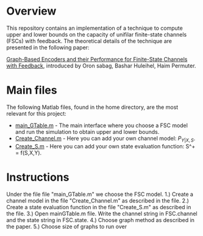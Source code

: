 # Overview
This repository contains an implementation of a technique to compute upper and lower bounds on the capacity of unifilar finite-state channels (FSCs) with feedback. The theoretical details of the technique are presented in the following paper:

[Graph-Based Encoders and their Performance for Finite-State Channels with Feedback](https://arxiv.org/abs/1907.08063), introduced by Oron sabag, Bashar Huleihel, Haim Permuter.

# Main files
The following Matlab files, found in the home directory, are the most relevant for this project:  
- [main_GTable.m](https://github.com/Basharh1/Bounds_on_Finite_State_Channels/blob/master/Main_GTable.m)  -  The main interface where you choose a FSC model and run the simulation to obtain upper and lower bounds.  
- [Create_Channel.m](https://github.com/Basharh1/Bounds_on_Finite_State_Channels/blob/master/Create_Channel.m) - Here you can add your own channel model: $P_{Y|X,S}$.  
- [Create_S.m](https://github.com/Basharh1/Bounds_on_Finite_State_Channels/blob/master/Create_S.m) - Here you can add your own state evaluation function: S^+ = f(S,X,Y).  

# Instructions
Under the file file "main_GTable.m" we choose the FSC model.
1.) Create a channel model in the file "Create_Channel.m" as described in the file.
2.) Create a state evaluation function in the file "Create_S.m" as described in the file.
3.) Open mainGTable.m file. Write the channel string in FSC.channel and the state string in FSC.state.
4.) Choose graph method as described in the paper.
5.) Choose size of graphs to run over

